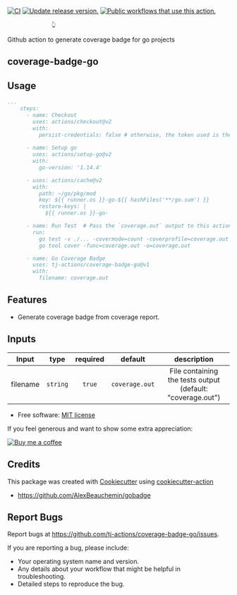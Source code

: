 [![CI](https://github.com/tj-actions/coverage-badge-go/workflows/CI/badge.svg)](https://github.com/tj-actions/coverage-badge-go/actions?query=workflow%3ACI)
[![Update release version.](https://github.com/tj-actions/coverage-badge-go/workflows/Update%20release%20version./badge.svg)](https://github.com/tj-actions/coverage-badge-go/actions?query=workflow%3A%22Update+release+version.%22)
[![Public workflows that use this action.](https://img.shields.io/endpoint?url=https%3A%2F%2Fapi-tj-actions1.vercel.app%2Fapi%2Fgithub-actions%2Fused-by%3Faction%3Dtj-actions%2Fcoverage-badge-go%26badge%3Dtrue)](https://github.com/search?o=desc\&q=tj-actions+coverage-badge-go+path%3A.github%2Fworkflows+language%3AYAML\&s=\&type=Code)

                  👆

Github action to generate coverage badge for go projects

## coverage-badge-go

## Usage

```yaml
...
    steps:
      - name: Checkout
        uses: actions/checkout@v2
        with:
          persist-credentials: false # otherwise, the token used is the GITHUB_TOKEN, instead of your personal access token.
      
      - name: Setup go
        uses: actions/setup-go@v2
        with:
          go-version: '1.14.4'

      - uses: actions/cache@v2
        with:
          path: ~/go/pkg/mod
          key: ${{ runner.os }}-go-${{ hashFiles('**/go.sum') }}
          restore-keys: |
            ${{ runner.os }}-go-

      - name: Run Test  # Pass the `coverage.out` output to this action
        run:
          go test -v ./... -covermode=count -coverprofile=coverage.out
          go tool cover -func=coverage.out -o=coverage.out

      - name: Go Coverage Badge
        uses: tj-actions/coverage-badge-go@v1
        with:
          filename: coverage.out
```

## Features

*   Generate coverage badge from coverage report.

## Inputs

|   Input       |    type    |  required     |  default                      |  description  |
|:-------------:|:-----------:|:-------------:|:----------------------------:|:-------------:|
| filename      |  `string`   |     `true`   | `coverage.out`               |  File containing <br /> the tests output <br />(default: "coverage.out") |

*   Free software: [MIT license](LICENSE)

If you feel generous and want to show some extra appreciation:

[![Buy me a coffee][buymeacoffee-shield]][buymeacoffee]

[buymeacoffee]: https://www.buymeacoffee.com/jackton1

[buymeacoffee-shield]: https://www.buymeacoffee.com/assets/img/custom_images/orange_img.png

## Credits

This package was created with [Cookiecutter](https://github.com/cookiecutter/cookiecutter) using [cookiecutter-action](https://github.com/tj-actions/cookiecutter-action)

*   https://github.com/AlexBeauchemin/gobadge

## Report Bugs

Report bugs at https://github.com/tj-actions/coverage-badge-go/issues.

If you are reporting a bug, please include:

*   Your operating system name and version.
*   Any details about your workflow that might be helpful in troubleshooting.
*   Detailed steps to reproduce the bug.
